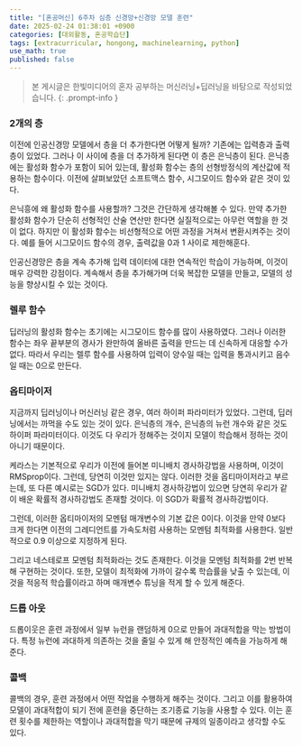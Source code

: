```yaml
---
title: "[혼공머신] 6주차 심층 신경망+신경망 모델 훈련"
date: 2025-02-24 01:38:01 +0900
categories: [대외활동, 혼공학습단]
tags: [extracurricular, hongong, machinelearning, python]
use_math: true
published: false
---
```

> 본 게시글은 한빛미디어의 혼자 공부하는 머신러닝+딥러닝을 바탕으로 작성되었습니다.
{: .prompt-info }

### 2개의 층
이전에 인공신경망 모델에서 층을 더 추가한다면 어떻게 될까? 기존에는 입력층과 출력층이 있었다. 그러나 이 사이에 층을 더 추가하게 된다면 이 층은 은닉층이 된다. 은닉층에는 활성화 함수가 포함이 되어 있는데, 활성화 함수는 층의 선형방정식의 계산값에 적용하는 함수이다. 이전에 살펴보았던 소프트맥스 함수, 시그모이드 함수와 같은 것이 있다.

은닉흥에 왜 활성화 함수를 사용할까? 그것은 간단하게 생각해볼 수 있다. 만약 추가한 활성화 함수가 단순히 선형적인 산술 연산만 한다면 실질적으로는 아무런 역할을 한 것이 없다. 하지만 이 활성화 함수는 비선형적으로 어떤 과정을 거쳐서 변환시켜주는 것이다. 예를 들어 시그모이드 함수의 경우, 출력값을 0과 1 사이로 제한해훈다. 

인공신경망은 층을 계속 추가해 입력 데이터에 대한 연속적인 학습이 가능하며, 이것이 매우 강력한 강점이다. 계속해서 층을 추가해가며 더욱 복잡한 모델을 만들고, 모델의 성능을 향상시킬 수 있는 것이다.

### 렐루 함수
딥러닝의 활성화 함수는 초기에는 시그모이드 함수를 많이 사용하였다. 그러나 이러한 함수는 좌우 끝부분의 경사가 완만하여 올바른 출력을 만드는 데 신속하게 대응할 수가 없다. 따라서 우리는 렐루 함수를 사용하여 입력이 양수일 때는 입력을 통과시키고 음수일 때는 0으로 만든다.

### 옵티마이저
지금까지 딥러닝이나 머신러닝 같은 경우, 여러 하이퍼 파라미터가 있었다. 그런데, 딥러닝에서는 까먹을 수도 있는 것이 있다. 은닉층의 개수, 은닉층의 뉴런 개수와 같은 것도 하이퍼 파라미터이다. 이것도 다 우리가 정해주는 것이지 모델이 학습해서 정하는 것이 아니기 때문이다.

케라스는 기본적으로 우리가 이전에 들어본 미니배치 경사하강법을 사용하며, 이것이 RMSprop이다. 그런데, 당연히 이것만 있지는 않다. 이러한 것을 옵티마이저라고 부르는데, 또 다른 예시로는 SGD가 있다. 미니배치 경사하강법이 있으면 당연히 우리가 같이 배운 확률적 경사하강법도 존재할 것이다. 이 SGD가 확률적 경사하강법이다.

그런데, 이러한 옵티마이저의 모멘텀 매개변수의 기본 값은 0이다. 이것을 만약 0보다 크게 한다면 이전의 그레디언트를 가속도처럼 사용하는 모멘텀 최적화를 사용한다. 일반적으로 0.9 이상으로 지정하게 된다.

그리고 네스테로프 모멘텀 최적화라는 것도 존재한다. 이것을 모멘텀 최적화를 2번 반복해 구현하는 것이다. 또한, 모델이 최적화에 가까이 갈수록 학습률을 낮출 수 있는데, 이것을 적응적 학습률이라고 하며 매개변수 튜닝을 적게 할 수 있게 해준다.

### 드롭 아웃
드롭이웃은 훈련 과정에서 일부 뉴런을 랜덤하게 0으로 만들어 과대적합을 막는 방법이다. 특정 뉴런에 과대하게 의존하는 것을 줄일 수 있게 해 안정적인 예측을 가능하게 해준다.

### 콜백
콜백의 경우, 훈련 과정에서 어떤 작업을 수행하게 해주는 것이다. 그리고 이를 활용하여 모델이 과대적합이 되기 전에 훈련을 중단하는 조기종료 기능을 사용할 수 있다. 이는 훈련 횟수를 제한하는 역할이나 과대적합을 막기 때문에 규제의 일종이라고 생각할 수도 있다.